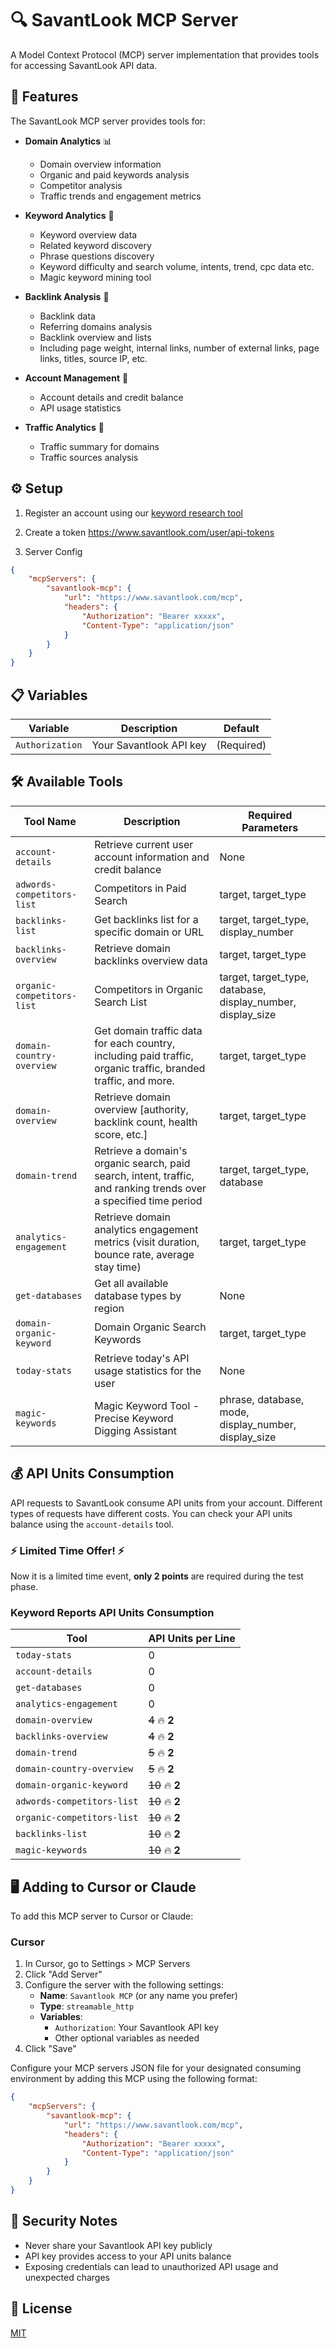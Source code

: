 # 🔍 SavantLook MCP Server

A Model Context Protocol (MCP) server implementation that provides tools for accessing SavantLook API data.

## 🌟 Features

The SavantLook MCP server provides tools for:

- **Domain Analytics** 📊
  - Domain overview information
  - Organic and paid keywords analysis
  - Competitor analysis
  - Traffic trends and engagement metrics

- **Keyword Analytics** 🔑
  - Keyword overview data
  - Related keyword discovery
  - Phrase questions discovery
  - Keyword difficulty and search volume, intents, trend, cpc data etc.
  - Magic keyword mining tool

- **Backlink Analysis** 🔗
  - Backlink data
  - Referring domains analysis
  - Backlink overview and lists
  - Including page weight, internal links, number of external links, page links, titles, source IP, etc.

- **Account Management** 👤
  - Account details and credit balance
  - API usage statistics

- **Traffic Analytics** 🚦
  - Traffic summary for domains
  - Traffic sources analysis

## ⚙️ Setup

1. Register an account using our [keyword research tool](https://www.savantlook.com/register)

2. Create a token
https://www.savantlook.com/user/api-tokens

3. Server Config
```json
{
    "mcpServers": {
        "savantlook-mcp": {
            "url": "https://www.savantlook.com/mcp",
            "headers": {
                "Authorization": "Bearer xxxxx",
                "Content-Type": "application/json"
            }
        }
    }
}
```


## 📋 Variables

| Variable | Description | Default |
|----------|-------------|---------|
| `Authorization` | Your Savantlook API key | (Required) |


## 🛠️ Available Tools

| Tool Name | Description | Required Parameters |
|-----------|-------------|---------------------|
| `account-details` | Retrieve current user account information and credit balance | None |
| `adwords-competitors-list` | Competitors in Paid Search | target, target_type |
| `backlinks-list` | Get backlinks list for a specific domain or URL | target, target_type, display_number |
| `backlinks-overview` | Retrieve domain backlinks overview data | target, target_type |
| `organic-competitors-list` | Competitors in Organic Search List | target, target_type, database, display_number, display_size |
| `domain-country-overview` | Get domain traffic data for each country, including paid traffic, organic traffic, branded traffic, and more. | target, target_type |
| `domain-overview` | Retrieve domain overview [authority, backlink count, health score, etc.] | target, target_type |
| `domain-trend` | Retrieve a domain's organic search, paid search, intent, traffic, and ranking trends over a specified time period | target, target_type, database |
| `analytics-engagement` | Retrieve domain analytics engagement metrics (visit duration, bounce rate, average stay time) | target, target_type |
| `get-databases` | Get all available database types by region | None |
| `domain-organic-keyword` | Domain Organic Search Keywords | target, target_type |
| `today-stats` | Retrieve today's API usage statistics for the user | None |
| `magic-keywords` | Magic Keyword Tool - Precise Keyword Digging Assistant | phrase, database, mode, display_number, display_size |


## 💰 API Units Consumption

API requests to SavantLook consume API units from your account. Different types of requests have different costs. You can check your API units balance using the `account-details` tool.

### ⚡ Limited Time Offer! ⚡
Now it is a limited time event, **only 2 points** are required during the test phase.

### Keyword Reports API Units Consumption

| Tool | API Units per Line |
|------|-------------------|
| `today-stats` | 0 |
| `account-details` | 0 |
| `get-databases` | 0 |
| `analytics-engagement` | 0 |
| `domain-overview` | ~~4~~ 🔥 **2** |
| `backlinks-overview` | ~~4~~ 🔥 **2** |
| `domain-trend` | ~~5~~ 🔥 **2** |
| `domain-country-overview` | ~~5~~ 🔥 **2** |
| `domain-organic-keyword` | ~~10~~ 🔥 **2** |
| `adwords-competitors-list` | ~~10~~ 🔥 **2** |
| `organic-competitors-list` | ~~10~~ 🔥 **2** |
| `backlinks-list` | ~~10~~ 🔥 **2** |
| `magic-keywords` | ~~10~~ 🔥 **2** |

## 🖥️ Adding to Cursor or Claude

To add this MCP server to Cursor or Claude:

### Cursor

1. In Cursor, go to Settings > MCP Servers
2. Click "Add Server"
3. Configure the server with the following settings:
   - **Name**: `Savantlook MCP` (or any name you prefer)
   - **Type**: `streamable_http`
   - **Variables**:
     - `Authorization`: Your Savantlook API key
     - Other optional variables as needed
4. Click "Save"


Configure your MCP servers JSON file for your designated consuming environment by adding this MCP using the following format:

```json
{
    "mcpServers": {
        "savantlook-mcp": {
            "url": "https://www.savantlook.com/mcp",
            "headers": {
                "Authorization": "Bearer xxxxx",
                "Content-Type": "application/json"
            }
        }
    }
}
```


## 🔐 Security Notes

- Never share your Savantlook API key publicly
- API key provides access to your API units balance
- Exposing credentials can lead to unauthorized API usage and unexpected charges

## 📄 License

[MIT](./LICENSE)
